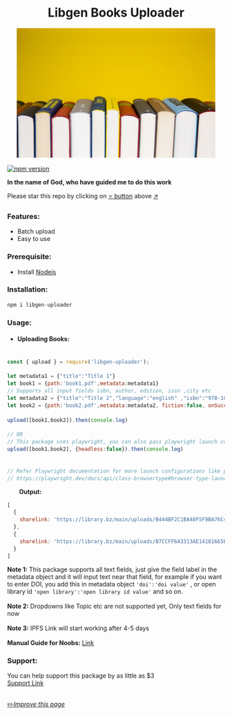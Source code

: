 <h1 align="center">Libgen Books Uploader</h1>

<p align="center">
  <img width="460" height="300" src="https://github.com/fawazahmed0/libgen-uploader/raw/main/books.jpg">
  
  [![npm version](https://img.shields.io/npm/v/libgen-uploader.svg?style=flat)](https://www.npmjs.com/package/libgen-uploader)
  
  **In the name of God, who have guided me to do this work**
  
Please star this repo by clicking on [:star: button](#) above [:arrow_upper_right:](#)

### Features:
- Batch upload
- Easy to use

### Prerequisite:
- Install [Nodejs](https://nodejs.org/en/)
  
### Installation:
```js
npm i libgen-uploader
```


### Usage:
- #### Uploading Books:  

```js

const { upload } = require('libgen-uploader');

let metadata1 = {"title":"Title 1"}
let book1 = {path:'book1.pdf',metadata:metadata1}
// Supports all input fields isbn, author, edition, issn ,city etc
let metadata2 = {"title":"Title 2","language":"english" ,"isbn":"978-1898649304"}
let book2 = {path:'book2.pdf',metadata:metadata2, fiction:false, onSuccess: (obj) => console.log(obj)}

upload([book1,book2]).then(console.log)

// OR
// This package uses playwright, you can also pass playwright launch configuration
upload([book1,book2], {headless:false}).then(console.log)


// Refer Playwright documentation for more launch configurations like proxy etc
// https://playwright.dev/docs/api/class-browsertype#browser-type-launch
```

&nbsp;&nbsp;&nbsp;&nbsp;&nbsp;&nbsp; **Output:**
```js
[
  {
    sharelink: 'https://library.bz/main/uploads/B444BF2C1BA48F5F9BA76C4A9E2C6DD6'
  },
  {
    sharelink: 'https://library.bz/main/uploads/B7CCFF6A3313AE14181665B9148195A4'
  }
]
```
**Note 1:** This package supports all text fields, just give the field label in the metadata object and it will input text near that field, for example if you want to enter DOI, you add this in metadata object `'doi':'doi value'` , or open library id `'open library':'open library id value'` and so on.<br><br>
**Note 2:** Dropdowns like Topic etc are not supported yet, Only text fields for now <br><br>
**Note 3:** IPFS Link will start working after 4-5 days <br><br>
**Manual Guide for Noobs:** [Link](https://github.com/fawazahmed0/sharebook/)

### Support:
You can help support this package by as little as $3<br>
[Support Link](https://fawazahmed0.github.io/donate)
<br>
<br>
  
[:pencil2:*Improve this page*](https://github.com/fawazahmed0/libgen-uploader/edit/main/README.md)
